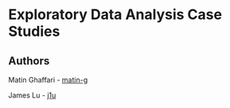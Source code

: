 # Exploratory Data Analysis Case Studies

## Authors 

Matin Ghaffari - [matin-g](https://github.com/matin-g)

James Lu - [j1u](https://github.com/j1u)
